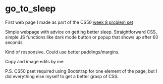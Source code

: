 # go_to_sleep
First web page I made as part of the CS50 [week 8 problem set](https://cs50.harvard.edu/x/2022/psets/8/homepage/)

Simple webpage with advice on getting better sleep. 
Straightforward CSS, simple JS functions like dark mode button or popup that shows up after 60 seconds

Kind of responsive.
Could use better paddings/margins.

Copy and image edits by me.

P.S. CS50 pset required using Bootstrap for one element of the page, but I did everything else myself to get a better grasp of CSS.
